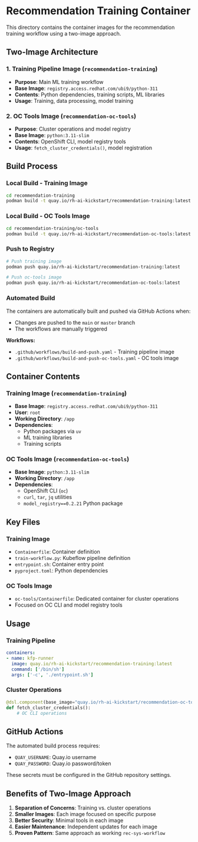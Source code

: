 # Recommendation Training Container

This directory contains the container images for the recommendation training workflow using a two-image approach.

## Two-Image Architecture

### 1. Training Pipeline Image (`recommendation-training`)
- **Purpose**: Main ML training workflow
- **Base Image**: `registry.access.redhat.com/ubi9/python-311`
- **Contents**: Python dependencies, training scripts, ML libraries
- **Usage**: Training, data processing, model training

### 2. OC Tools Image (`recommendation-oc-tools`)
- **Purpose**: Cluster operations and model registry
- **Base Image**: `python:3.11-slim`
- **Contents**: OpenShift CLI, model registry tools
- **Usage**: `fetch_cluster_credentials()`, model registration

## Build Process

### Local Build - Training Image

```bash
cd recommendation-training
podman build -t quay.io/rh-ai-kickstart/recommendation-training:latest .
```

### Local Build - OC Tools Image

```bash
cd recommendation-training/oc-tools
podman build -t quay.io/rh-ai-kickstart/recommendation-oc-tools:latest .
```

### Push to Registry

```bash
# Push training image
podman push quay.io/rh-ai-kickstart/recommendation-training:latest

# Push oc-tools image
podman push quay.io/rh-ai-kickstart/recommendation-oc-tools:latest
```

### Automated Build

The containers are automatically built and pushed via GitHub Actions when:
- Changes are pushed to the `main` or `master` branch
- The workflows are manually triggered

**Workflows:**
- `.github/workflows/build-and-push.yaml` - Training pipeline image
- `.github/workflows/build-and-push-oc-tools.yaml` - OC tools image

## Container Contents

### Training Image (`recommendation-training`)
- **Base Image**: `registry.access.redhat.com/ubi9/python-311`
- **User**: `root`
- **Working Directory**: `/app`
- **Dependencies**:
  - Python packages via `uv`
  - ML training libraries
  - Training scripts

### OC Tools Image (`recommendation-oc-tools`)
- **Base Image**: `python:3.11-slim`
- **Working Directory**: `/app`
- **Dependencies**:
  - OpenShift CLI (`oc`)
  - `curl`, `tar`, `jq` utilities
  - `model_registry==0.2.21` Python package

## Key Files

### Training Image
- `Containerfile`: Container definition
- `train-workflow.py`: Kubeflow pipeline definition
- `entrypoint.sh`: Container entry point
- `pyproject.toml`: Python dependencies

### OC Tools Image
- `oc-tools/Containerfile`: Dedicated container for cluster operations
- Focused on OC CLI and model registry tools

## Usage

### Training Pipeline
```yaml
containers:
- name: kfp-runner
  image: quay.io/rh-ai-kickstart/recommendation-training:latest
  command: ['/bin/sh']
  args: ['-c', './entrypoint.sh']
```

### Cluster Operations
```python
@dsl.component(base_image="quay.io/rh-ai-kickstart/recommendation-oc-tools:latest")
def fetch_cluster_credentials():
    # OC CLI operations
```

## GitHub Actions

The automated build process requires:
- `QUAY_USERNAME`: Quay.io username
- `QUAY_PASSWORD`: Quay.io password/token

These secrets must be configured in the GitHub repository settings.

## Benefits of Two-Image Approach

1. **Separation of Concerns**: Training vs. cluster operations
2. **Smaller Images**: Each image focused on specific purpose
3. **Better Security**: Minimal tools in each image
4. **Easier Maintenance**: Independent updates for each image
5. **Proven Pattern**: Same approach as working `rec-sys-workflow`
